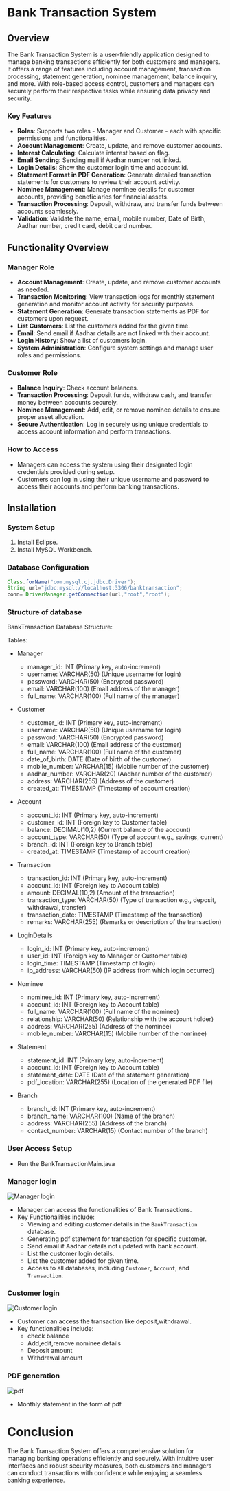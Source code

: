 # Bank Transaction System

## Overview

The Bank Transaction System is a user-friendly application designed to manage banking transactions efficiently for both customers and managers. It offers a range of features including account management, transaction processing, statement generation, nominee management, balance inquiry, and more. With role-based access control, customers and managers can securely perform their respective tasks while ensuring data privacy and security.

### Key Features

- **Roles**: Supports two roles - Manager and Customer - each with specific permissions and functionalities.
- **Account Management**: Create, update, and remove customer accounts.
- **Interest Calculating**: Calculate interest based on flag.
- **Email Sending**: Sending mail if Aadhar number not linked.
- **Login Details**: Show the customer login time and account id.
- **Statement Format in PDF Generation**: Generate detailed transaction statements for customers to review their account activity.
- **Nominee Management**: Manage nominee details for customer accounts, providing beneficiaries for financial assets.
- **Transaction Processing**: Deposit, withdraw, and transfer funds between accounts seamlessly.
- **Validation**: Validate the name, email, mobile number, Date of Birth, Aadhar number, credit card, debit card number.

## Functionality Overview

### Manager Role

- **Account Management**: Create, update, and remove customer accounts as needed.
- **Transaction Monitoring**: View transaction logs for monthly statement generation and monitor account activity for security purposes.
- **Statement Generation**: Generate transaction statements as PDF for customers upon request.
- **List Customers**: List the customers added for the given time.
- **Email**: Send email if Aadhar details are not linked with their account.
- **Login History**: Show a list of customers login.
- **System Administration**: Configure system settings and manage user roles and permissions.

### Customer Role

- **Balance Inquiry**: Check account balances.
- **Transaction Processing**: Deposit funds, withdraw cash, and transfer money between accounts securely.
- **Nominee Management**: Add, edit, or remove nominee details to ensure proper asset allocation.
- **Secure Authentication**: Log in securely using unique credentials to access account information and perform transactions.

### How to Access

- Managers can access the system using their designated login credentials provided during setup.
- Customers can log in using their unique username and password to access their accounts and perform banking transactions.

## Installation

### System Setup

1. Install Eclipse.
2. Install MySQL Workbench.

### Database Configuration
```java
Class.forName("com.mysql.cj.jdbc.Driver");
String url="jdbc:mysql://localhost:3306/banktransaction";
conn= DriverManager.getConnection(url,"root","root");
```
### Structure of database
BankTransaction Database Structure:

Tables:
- Manager
  - manager_id: INT (Primary key, auto-increment)
  - username: VARCHAR(50) (Unique username for login)
  - password: VARCHAR(50) (Encrypted password)
  - email: VARCHAR(100) (Email address of the manager)
  - full_name: VARCHAR(100) (Full name of the manager)

- Customer
  - customer_id: INT (Primary key, auto-increment)
  - username: VARCHAR(50) (Unique username for login)
  - password: VARCHAR(50) (Encrypted password)
  - email: VARCHAR(100) (Email address of the customer)
  - full_name: VARCHAR(100) (Full name of the customer)
  - date_of_birth: DATE (Date of birth of the customer)
  - mobile_number: VARCHAR(15) (Mobile number of the customer)
  - aadhar_number: VARCHAR(20) (Aadhar number of the customer)
  - address: VARCHAR(255) (Address of the customer)
  - created_at: TIMESTAMP (Timestamp of account creation)

- Account
  - account_id: INT (Primary key, auto-increment)
  - customer_id: INT (Foreign key to Customer table)
  - balance: DECIMAL(10,2) (Current balance of the account)
  - account_type: VARCHAR(50) (Type of account e.g., savings, current)
  - branch_id: INT (Foreign key to Branch table)
  - created_at: TIMESTAMP (Timestamp of account creation)

- Transaction
  - transaction_id: INT (Primary key, auto-increment)
  - account_id: INT (Foreign key to Account table)
  - amount: DECIMAL(10,2) (Amount of the transaction)
  - transaction_type: VARCHAR(50) (Type of transaction e.g., deposit, withdrawal, transfer)
  - transaction_date: TIMESTAMP (Timestamp of the transaction)
  - remarks: VARCHAR(255) (Remarks or description of the transaction)

- LoginDetails
  - login_id: INT (Primary key, auto-increment)
  - user_id: INT (Foreign key to Manager or Customer table)
  - login_time: TIMESTAMP (Timestamp of login)
  - ip_address: VARCHAR(50) (IP address from which login occurred)

- Nominee
  - nominee_id: INT (Primary key, auto-increment)
  - account_id: INT (Foreign key to Account table)
  - full_name: VARCHAR(100) (Full name of the nominee)
  - relationship: VARCHAR(50) (Relationship with the account holder)
  - address: VARCHAR(255) (Address of the nominee)
  - mobile_number: VARCHAR(15) (Mobile number of the nominee)

- Statement
  - statement_id: INT (Primary key, auto-increment)
  - account_id: INT (Foreign key to Account table)
  - statement_date: DATE (Date of the statement generation)
  - pdf_location: VARCHAR(255) (Location of the generated PDF file)

- Branch
  - branch_id: INT (Primary key, auto-increment)
  - branch_name: VARCHAR(100) (Name of the branch)
  - address: VARCHAR(255) (Address of the branch)
  - contact_number: VARCHAR(15) (Contact number of the branch)

### User Access Setup
- Run the BankTransactionMain.java
### Manager login
![Manager login](pictures/manager.png)
- Manager can access the functionalities of Bank Transactions.
- Key Functionalities include:
  - Viewing and editing customer details in the `BankTransaction` database.
  - Generating pdf statement for transaction for specific customer.
  - Send email if Aadhar details not updated with bank account.
  - List the customer login details.
  - List the customer added for given time.
  - Access to all databases, including `Customer`, `Account`, and `Transaction`.
### Customer login
![Customer login](pictures/customer.png)
- Customer can access the transaction like deposit,withdrawal.
- Key functionalities include:
   - check balance
   - Add,edit,remove nominee details
   - Deposit amount
   - Withdrawal amount
### PDF generation
![pdf](pictures/pdf.png)
- Monthly statement in the form of pdf 
# Conclusion
The Bank Transaction System offers a comprehensive solution for managing banking operations efficiently and securely. With intuitive user interfaces and robust security measures, both customers and managers can conduct transactions with confidence while enjoying a seamless banking experience.

